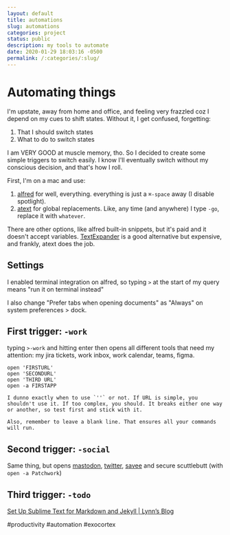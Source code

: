 ```yaml
---
layout: default
title: automations
slug: automations
categories: project
status: public
description: my tools to automate
date: 2020-01-29 18:03:16 -0500
permalink: /:categories/:slug/
---
```

# Automating things

I'm upstate, away from home and office, and feeling very frazzled coz I depend on my cues to shift states. Without it, I get confused, forgetting:

1. That I should switch states
2. What to do to switch states

I am VERY GOOD at muscle memory, tho. So I decided to create some simple triggers to switch easily. I know I'll eventually switch without my conscious decision, and that's how I roll.

First, I'm on a mac and use:

1. [alfred](https://www.alfredapp.com/) for well, everything. everything is just a `⌘-space` away (I disable spotlight). 
1. [atext](https://www.trankynam.com/atext/) for global replacements. Like, any time (and anywhere) I type `-go`, replace it with `whatever`. 

There are other options, like alfred built-in snippets, but it's paid and it doesn't accept variables. [TextExpander](https://textexpander.com/) is a good alternative but expensive, and frankly, atext does the job.

## Settings

I enabled terminal integration on alfred, so typing `>` at the start of my query means "run it on terminal instead"

I also change "Prefer tabs when opening documents" as "Always" on system preferences > dock.


## First trigger: `-work`

typing `>-work` and hitting enter then opens all different tools that need my attention: my jira tickets, work inbox, work calendar, teams, figma.

```
open 'FIRSTURL'
open 'SECONDURL'
open 'THIRD URL'
open -a FIRSTAPP

```

	I dunno exactly when to use `''` or not. If URL is simple, you shouldn't use it. If too complex, you should. It breaks either one way or another, so test first and stick with it.

	Also, remember to leave a blank line. That ensures all your commands will run.

## Second trigger: `-social`

Same thing, but opens [mastodon](https://mastodon.social/), [twitter](https://twitter.com), [savee](https://savee.it) and secure scuttlebutt (with `open -a Patchwork`)

## Third trigger: `-todo`

[Set Up Sublime Text for Markdown and Jekyll | Lynn’s Blog](https://lynn9388.github.io/2019/07/27/set-up-sublime-text-for-markdown-and-jekyll.html)


#productivity #automation #exocortex